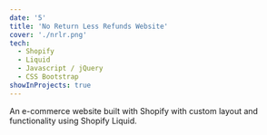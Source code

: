 ```yaml
---
date: '5'
title: 'No Return Less Refunds Website'
cover: './nrlr.png'
tech:
  - Shopify
  - Liquid
  - Javascript / jQuery
  - CSS Bootstrap
showInProjects: true
---
```


An e-commerce website built with Shopify with custom layout and functionality using Shopify Liquid.